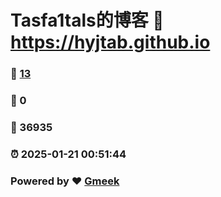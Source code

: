 # Tasfa1tals的博客 :link: https://hyjtab.github.io 
### :page_facing_up: [13](https://hyjtab.github.io/tag.html) 
### :speech_balloon: 0 
### :hibiscus: 36935 
### :alarm_clock: 2025-01-21 00:51:44 
### Powered by :heart: [Gmeek](https://github.com/Meekdai/Gmeek)
